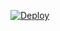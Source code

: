 [![Deploy](https://www.herokucdn.com/deploy/button.svg)](https://heroku.com/deploy?template=https://github.com/Cinemavillaz/blahblah)

